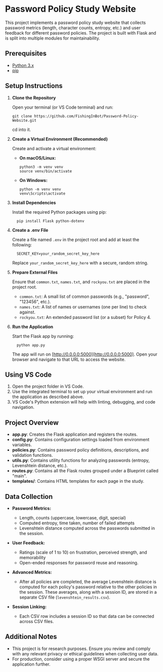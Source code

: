 # Password Policy Study Website

This project implements a password policy study website that collects password metrics (length, character counts, entropy, etc.) and user feedback for different password policies. The project is built with Flask and is split into multiple modules for maintainability.

## Prerequisites

- [Python 3.x](https://www.python.org/downloads/)
- [pip](https://pip.pypa.io/en/stable/)

## Setup Instructions

1. **Clone the Repository**

   Open your terminal (or VS Code terminal) and run:
   
       git clone https://github.com/FishingInBot/Password-Policy-Website.git

   cd into it.

3. **Create a Virtual Environment (Recommended)**

   Create and activate a virtual environment:

   - **On macOS/Linux:**

         python3 -m venv venv
         source venv/bin/activate

   - **On Windows:**

         python -m venv venv
         venv\Scripts\activate

4. **Install Dependencies**

   Install the required Python packages using pip:

         pip install Flask python-dotenv

5. **Create a .env File**

   Create a file named `.env` in the project root and add at least the following:

         SECRET_KEY=your_random_secret_key_here

   Replace `your_random_secret_key_here` with a secure, random string.

6. **Prepare External Files**

   Ensure that `common.txt`, `names.txt`, and `rockyou.txt` are placed in the project root.
   
   - `common.txt`: A small list of common passwords (e.g., "password", "123456", etc.).
   - `names.txt`: A list of names or usernames (one per line) to check against.
   - `rockyou.txt`: An extended password list (or a subset) for Policy 4.

7. **Run the Application**

   Start the Flask app by running:

         python app.py

   The app will run on [http://0.0.0.0:5000](http://0.0.0.0:5000). Open your browser and navigate to that URL to access the website.

## Using VS Code

1. Open the project folder in VS Code.
2. Use the integrated terminal to set up your virtual environment and run the application as described above.
3. VS Code's Python extension will help with linting, debugging, and code navigation.

## Project Overview

- **app.py**: Creates the Flask application and registers the routes.
- **config.py**: Contains configuration settings loaded from environment variables.
- **policies.py**: Contains password policy definitions, descriptions, and validation functions.
- **utils.py**: Contains utility functions for analyzing passwords (entropy, Levenshtein distance, etc.).
- **routes.py**: Contains all the Flask routes grouped under a Blueprint called "main".
- **templates/**: Contains HTML templates for each page in the study.

## Data Collection

- **Password Metrics:**  
  - Length, counts (uppercase, lowercase, digit, special)  
  - Computed entropy, time taken, number of failed attempts  
  - Levenshtein distance computed across the passwords submitted in the session.

- **User Feedback:**  
  - Ratings (scale of 1 to 10) on frustration, perceived strength, and memorability  
  - Open-ended responses for password reuse and reasoning.

- **Advanced Metrics:**  
  - After all policies are completed, the average Levenshtein distance is computed for each policy's password relative to the other policies in the session. These averages, along with a session ID, are stored in a separate CSV file (`levenshtein_results.csv`).

- **Session Linking:**  
  - Each CSV row includes a session ID so that data can be connected across CSV files.

## Additional Notes

- This project is for research purposes. Ensure you review and comply with any relevant privacy or ethical guidelines when collecting user data.
- For production, consider using a proper WSGI server and secure the application further.

